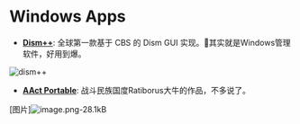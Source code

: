 # Windows Apps

- **[Dism++][1]**: 全球第一款基于 CBS 的 Dism GUI 实现。其实就是Windows管理软件，好用到爆。

![dism++](/static/img/app_screenshots/dism.jpg)

- **[AAct Portable][3]**: 战斗民族国度Ratiborus大牛的作品，不多说了。

[图片]![image.png-28.1kB][4]


  [1]: http://static.zybuluo.com/szy0syz/zul0h8envd7e14vl6j5dboss/screen.jpg
  [2]: http://www.xitongzhijia.net/uploads/allimg/170619/70-1F619112P2126.jpg
  [3]: http://forum.ru-board.com/topic.cgi?forum=2&topic=5328#1
  [4]: http://static.zybuluo.com/szy0syz/518c6j079zk03npede8zukwj/image.png
  